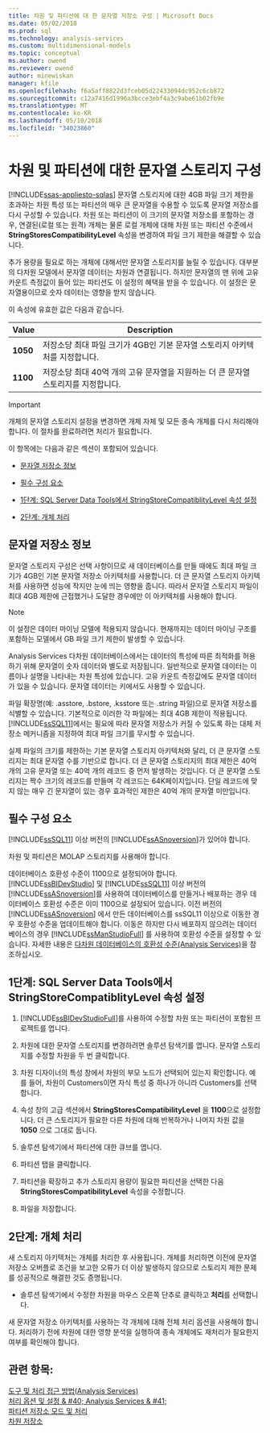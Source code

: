 ```yaml
---
title: 차원 및 파티션에 대 한 문자열 저장소 구성 | Microsoft Docs
ms.date: 05/02/2018
ms.prod: sql
ms.technology: analysis-services
ms.custom: multidimensional-models
ms.topic: conceptual
ms.author: owend
ms.reviewer: owend
author: minewiskan
manager: kfile
ms.openlocfilehash: f6a5aff8822d3fceb05d22433094dc952c6cb872
ms.sourcegitcommit: c12a7416d1996a3bcce3ebf4a3c9abe61b02fb9e
ms.translationtype: MT
ms.contentlocale: ko-KR
ms.lasthandoff: 05/10/2018
ms.locfileid: "34023860"
---
```

# <a name="configure-string-storage-for-dimensions-and-partitions"></a>차원 및 파티션에 대한 문자열 스토리지 구성
[!INCLUDE[ssas-appliesto-sqlas](../../includes/ssas-appliesto-sqlas.md)]
  문자열 스토리지에 대한 4GB 파일 크기 제한을 초과하는 차원 특성 또는 파티션의 매우 큰 문자열을 수용할 수 있도록 문자열 저장소를 다시 구성할 수 있습니다. 차원 또는 파티션이 이 크기의 문자열 저장소를 포함하는 경우, 연결된(로컬 또는 원격) 개체는 물론 로컬 개체에 대해 차원 또는 파티션 수준에서 **StringStoresCompatibilityLevel** 속성을 변경하여 파일 크기 제한을 해결할 수 있습니다.  
  
 추가 용량을 필요로 하는 개체에 대해서만 문자열 스토리지를 늘릴 수 있습니다. 대부분의 다차원 모델에서 문자열 데이터는 차원과 연결됩니다. 하지만 문자열의 맨 위에 고유 카운트 측정값이 들어 있는 파티션도 이 설정의 혜택을 받을 수 있습니다. 이 설정은 문자열용이므로 숫자 데이터는 영향을 받지 않습니다.  
  
 이 속성에 유효한 값은 다음과 같습니다.  
  
|Value|Description|  
|-----------|-----------------|  
|**1050**|저장소당 최대 파일 크기가 4GB인 기본 문자열 스토리지 아키텍처를 지정합니다.|  
|**1100**|저장소당 최대 40억 개의 고유 문자열을 지원하는 더 큰 문자열 스토리지를 지정합니다.|  
  
> [!IMPORTANT]  
>  개체의 문자열 스토리지 설정을 변경하면 개체 자체 및 모든 종속 개체를 다시 처리해야 합니다. 이 절차를 완료하려면 처리가 필요합니다.  
  
 이 항목에는 다음과 같은 섹션이 포함되어 있습니다.  
  
-   [문자열 저장소 정보](#bkmk_background)  
  
-   [필수 구성 요소](#bkmk_prereq)  
  
-   [1단계: SQL Server Data Tools에서 StringStoreCompatiblityLevel 속성 설정](#bkmk_step1)  
  
-   [2단계: 개체 처리](#bkmk_step2)  
  
##  <a name="bkmk_background"></a> 문자열 저장소 정보  
 문자열 스토리지 구성은 선택 사항이므로 새 데이터베이스를 만들 때에도 최대 파일 크기가 4GB인 기본 문자열 저장소 아키텍처를 사용합니다. 더 큰 문자열 스토리지 아키텍처를 사용하면 성능에 작지만 눈에 띄는 영향을 줍니다. 따라서 문자열 스토리지 파일이 최대 4GB 제한에 근접했거나 도달한 경우에만 이 아키텍처를 사용해야 합니다.  
  
> [!NOTE]  
>  이 설정은 데이터 마이닝 모델에 적용되지 않습니다. 현재까지는 데이터 마이닝 구조를 포함하는 모델에서 GB 파일 크기 제한이 발생할 수 있습니다.  
  
 Analysis Services 다차원 데이터베이스에서는 데이터의 특성에 따른 최적화를 허용하기 위해 문자열이 숫자 데이터와 별도로 저장됩니다. 일반적으로 문자열 데이터는 이름이나 설명을 나타내는 차원 특성에 있습니다. 고유 카운트 측정값에도 문자열 데이터가 있을 수 있습니다. 문자열 데이터는 키에서도 사용할 수 있습니다.  
  
 파일 확장명(예: .asstore, .bstore, .ksstore 또는 .string 파일)으로 문자열 저장소를 식별할 수 있습니다. 기본적으로 이러한 각 파일에는 최대 4GB 제한이 적용됩니다. [!INCLUDE[ssSQL11](../../includes/sssql11-md.md)]에서는 필요에 따라 문자열 저장소가 커질 수 있도록 하는 대체 저장소 메커니즘을 지정하여 최대 파일 크기를 무시할 수 있습니다.  
  
 실제 파일의 크기를 제한하는 기본 문자열 스토리지 아키텍처와 달리, 더 큰 문자열 스토리지는 최대 문자열 수를 기반으로 합니다. 더 큰 문자열 스토리지의 최대 제한은 40억 개의 고유 문자열 또는 40억 개의 레코드 중 먼저 발생하는 것입니다. 더 큰 문자열 스토리지는 짝수 크기의 레코드를 만들며 각 레코드는 64K페이지입니다. 단일 레코드에 맞지 않는 매우 긴 문자열이 있는 경우 효과적인 제한은 40억 개의 문자열 미만입니다.  
  
##  <a name="bkmk_prereq"></a> 필수 구성 요소  
 [!INCLUDE[ssSQL11](../../includes/sssql11-md.md)] 이상 버전의 [!INCLUDE[ssASnoversion](../../includes/ssasnoversion-md.md)]가 있어야 합니다.  
  
 차원 및 파티션은 MOLAP 스토리지를 사용해야 합니다.  
  
 데이터베이스 호환성 수준이 1100으로 설정되어야 합니다. [!INCLUDE[ssBIDevStudio](../../includes/ssbidevstudio-md.md)] 및 [!INCLUDE[ssSQL11](../../includes/sssql11-md.md)] 이상 버전의 [!INCLUDE[ssASnoversion](../../includes/ssasnoversion-md.md)]를 사용하여 데이터베이스를 만들거나 배포하는 경우 데이터베이스 호환성 수준은 이미 1100으로 설정되어 있습니다. 이전 버전의 [!INCLUDE[ssASnoversion](../../includes/ssasnoversion-md.md)] 에서 만든 데이터베이스를 ssSQL11 이상으로 이동한 경우 호환성 수준을 업데이트해야 합니다. 이동은 하지만 다시 배포하지 않으려는 데이터베이스의 경우 [!INCLUDE[ssManStudioFull](../../includes/ssmanstudiofull-md.md)] 를 사용하여 호환성 수준을 설정할 수 있습니다. 자세한 내용은 [다차원 데이터베이스의 호환성 수준&#40;Analysis Services&#41;](../../analysis-services/multidimensional-models/compatibility-level-of-a-multidimensional-database-analysis-services.md)을 참조하십시오.  
  
##  <a name="bkmk_step1"></a> 1단계: SQL Server Data Tools에서 StringStoreCompatiblityLevel 속성 설정  
  
1.  [!INCLUDE[ssBIDevStudioFull](../../includes/ssbidevstudiofull-md.md)]를 사용하여 수정할 차원 또는 파티션이 포함된 프로젝트를 엽니다.  
  
2.  차원에 대한 문자열 스토리지를 변경하려면 솔루션 탐색기를 엽니다. 문자열 스토리지를 수정할 차원을 두 번 클릭합니다.  
  
3.  차원 디자이너의 특성 창에서 차원의 부모 노드가 선택되어 있는지 확인합니다. 예를 들어, 차원이 Customers이면 자식 특성 중 하나가 아니라 Customers를 선택합니다.  
  
4.  속성 창의 고급 섹션에서 **StringStoresCompatibilityLevel** 을 **1100**으로 설정합니다. 더 큰 스토리지가 필요한 다른 차원에 대해 반복하거나 나머지 차원 값을 **1050** 으로 그대로 둡니다.  
  
5.  솔루션 탐색기에서 파티션에 대한 큐브를 엽니다.  
  
6.  파티션 탭을 클릭합니다.  
  
7.  파티션을 확장하고 추가 스토리지 용량이 필요한 파티션을 선택한 다음 **StringStoresCompatibilityLevel** 속성을 수정합니다.  
  
8.  파일을 저장합니다.  
  
##  <a name="bkmk_step2"></a> 2단계: 개체 처리  
 새 스토리지 아키텍처는 개체를 처리한 후 사용됩니다. 개체를 처리하면 이전에 문자열 저장소 오버플로 조건을 보고한 오류가 더 이상 발생하지 않으므로 스토리지 제한 문제를 성공적으로 해결한 것도 증명됩니다.  
  
-   솔루션 탐색기에서 수정한 차원을 마우스 오른쪽 단추로 클릭하고 **처리**를 선택합니다.  
  
 새 문자열 저장소 아키텍처를 사용하는 각 개체에 대해 전체 처리 옵션을 사용해야 합니다. 처리하기 전에 차원에 대한 영향 분석을 실행하여 종속 개체에도 재처리가 필요한지 여부를 확인해야 합니다.  
  
## <a name="see-also"></a>관련 항목:  
 [도구 및 처리 접근 방법&#40;Analysis Services&#41;](../../analysis-services/multidimensional-models/tools-and-approaches-for-processing-analysis-services.md)   
 [처리 옵션 및 설정 & #40; Analysis Services & #41;](../../analysis-services/multidimensional-models/processing-options-and-settings-analysis-services.md)   
 [파티션 저장소 모드 및 처리](../../analysis-services/multidimensional-models-olap-logical-cube-objects/partitions-partition-storage-modes-and-processing.md)   
 [차원 저장소](../../analysis-services/multidimensional-models-olap-logical-dimension-objects/dimensions-storage.md)  
  
  
